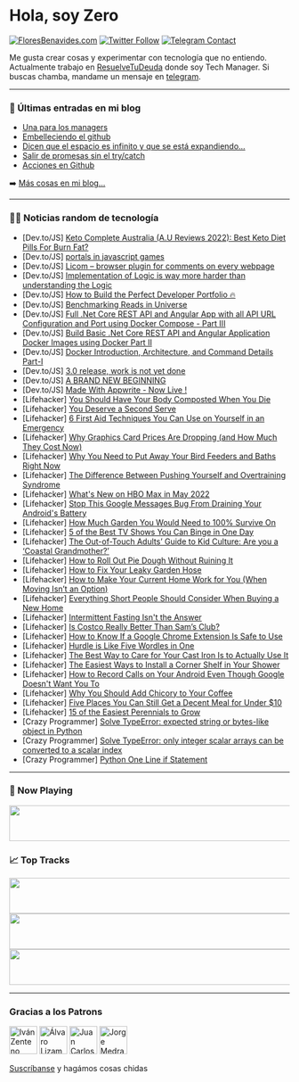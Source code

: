 # Hola, soy Zero

[![FloresBenavides.com](https://img.shields.io/website?down_message=oops&label=MiBlog&style=for-the-badge&up_message=online&url=https%3A%2F%2Ffloresbenavides.com)](https://floresbenavides.com) [![Twitter Follow](https://img.shields.io/twitter/follow/ZeroDragon?color=%231DA1F2&label=Follow&logo=twitter&logoColor=ffffff&style=for-the-badge)](https://twitter.com/zerodragon) [![Telegram Contact](https://img.shields.io/badge/escr%C3%ADbeme-ZeroDragon-%2326A5E4?style=for-the-badge&logo=telegram)](https://t.me/zerodragon)

Me gusta crear cosas y experimentar con tecnología que no entiendo.
Actualmente trabajo en [ResuelveTuDeuda](http://github.com/resuelve) donde soy Tech Manager.
Si buscas chamba, mandame un mensaje en [telegram](https://t.me/zerodragon).

---

### 📕 Últimas entradas en mi blog
<!-- BLOG-POST-LIST:START -->
- [Una para los managers](https://floresbenavides.com/una-para-los-managers/)
- [Embelleciendo el github](https://floresbenavides.com/embelleciendo-el-github/)
- [Dicen que el espacio es infinito y que se está expandiendo…](https://floresbenavides.com/dicen-que-el-espacio-es-infinito-y-que-se-esta-expandiendo/)
- [Salir de promesas sin el try/catch](https://floresbenavides.com/salir-de-promesas-sin-el-try-catch/)
- [Acciones en Github](https://floresbenavides.com/acciones-en-github/)
<!-- BLOG-POST-LIST:END -->

➡️ [Más cosas en mi blog...](https://floresbenavides.com)

---

### 👨‍💻 Noticias random de tecnología
<!-- TECH-POSTS:START -->
- [Dev.to/JS] [Keto Complete Australia &lpar;A.U Reviews 2022&rpar;: Best Keto Diet Pills For Burn Fat?](https://dev.to/ketocompletget/keto-complete-australia-au-reviews-2022-best-keto-diet-pills-for-burn-fat-5708)
- [Dev.to/JS] [portals in javascript games](https://dev.to/noobjonh/portals-in-javascript-games-27pm)
- [Dev.to/JS] [Licom – browser plugin for comments on every webpage](https://dev.to/skorotkiewicz/licom-browser-plugin-for-comments-on-every-webpage-21of)
- [Dev.to/JS] [Implementation of Logic is way more harder than understanding the Logic](https://dev.to/smitagravat/implementation-of-logic-is-way-more-harder-than-understanding-the-logic-4d8l)
- [Dev.to/JS] [How to Build the Perfect Developer Portfolio 🔥](https://dev.to/harshhhdev/how-to-build-the-perfect-developer-portfolio-576l)
- [Dev.to/JS] [Benchmarking Reads in Universe](https://dev.to/krowemoh/benchmarking-reads-in-universe-17ba)
- [Dev.to/JS] [Full .Net Core REST API and Angular App with all API URL Configuration and Port using Docker Compose - Part III](https://dev.to/jaydeepvpatil22/full-net-core-rest-api-and-angular-app-with-all-api-url-configuration-and-port-using-docker-compose-part-iii-3000)
- [Dev.to/JS] [Build Basic .Net Core REST API and Angular Application Docker Images using Docker Part II](https://dev.to/jaydeepvpatil22/build-basic-net-core-rest-api-and-angular-application-docker-images-using-docker-part-ii-28ml)
- [Dev.to/JS] [Docker Introduction, Architecture, and Command Details Part-I](https://dev.to/jaydeepvpatil22/docker-introduction-architecture-and-command-details-part-i-28bb)
- [Dev.to/JS] [3.0 release, work is not yet done](https://dev.to/tuenguyen2911_67/30-release-work-is-not-yet-done-4mob)
- [Dev.to/JS] [A BRAND NEW BEGINNING](https://dev.to/kelomo2502/a-brand-new-beginning-1ki0)
- [Dev.to/JS] [Made With Appwrite - Now Live !](https://dev.to/elreyes/made-with-appwrite-now-live--30ba)
- [Lifehacker] [You Should Have Your Body Composted When You Die](https://lifehacker.com/you-should-have-your-body-composted-when-you-die-1848830967)
- [Lifehacker] [You Deserve a Second Serve](https://lifehacker.com/you-deserve-a-second-serve-1848830090)
- [Lifehacker] [6 First Aid Techniques You Can Use on Yourself in an Emergency](https://lifehacker.com/6-first-aid-techniques-you-can-use-on-yourself-in-an-em-1848830456)
- [Lifehacker] [Why Graphics Card Prices Are Dropping &lpar;and How Much They Cost Now&rpar;](https://lifehacker.com/why-graphics-card-prices-are-dropping-and-how-much-the-1848830151)
- [Lifehacker] [Why You Need to Put Away Your Bird Feeders and Baths Right Now](https://lifehacker.com/why-you-need-to-put-away-your-bird-feeders-and-baths-ri-1848829773)
- [Lifehacker] [The Difference Between Pushing Yourself and Overtraining Syndrome](https://lifehacker.com/the-difference-between-pushing-yourself-and-overtrainin-1848829377)
- [Lifehacker] [What&#39;s New on HBO Max in May 2022](https://lifehacker.com/whats-new-on-hbo-max-in-may-2022-1848829242)
- [Lifehacker] [Stop This Google Messages Bug From Draining Your Android&#39;s Battery](https://lifehacker.com/stop-this-google-messages-bug-from-draining-your-androi-1848829221)
- [Lifehacker] [How Much Garden You Would Need to 100% Survive On](https://lifehacker.com/how-much-garden-you-would-need-to-100-survive-on-1848829190)
- [Lifehacker] [5 of the Best TV Shows You Can Binge in One Day](https://lifehacker.com/5-of-the-best-tv-shows-to-binge-in-one-day-1848828945)
- [Lifehacker] [The Out-of-Touch Adults’ Guide to Kid Culture: Are you a ‘Coastal Grandmother?’](https://lifehacker.com/the-out-of-touch-adults-guide-to-kid-culture-are-you-1848827824)
- [Lifehacker] [How to Roll Out Pie Dough Without Ruining It](https://lifehacker.com/how-to-roll-out-pie-dough-without-ruining-it-1848826680)
- [Lifehacker] [How to Fix Your Leaky Garden Hose](https://lifehacker.com/how-to-fix-your-leaky-garden-hose-1848823256)
- [Lifehacker] [How to Make Your Current Home Work for You &lpar;When Moving Isn’t an Option&rpar;](https://lifehacker.com/how-to-make-your-current-home-work-for-you-when-moving-1848811320)
- [Lifehacker] [Everything Short People Should Consider When Buying a New Home](https://lifehacker.com/everything-short-people-should-consider-when-buying-a-n-1848825549)
- [Lifehacker] [Intermittent Fasting Isn&#39;t the Answer](https://lifehacker.com/intermittent-fasting-isnt-the-answer-1848825077)
- [Lifehacker] [Is Costco Really Better Than Sam’s Club?](https://lifehacker.com/is-costco-really-better-than-sam-s-club-1848825201)
- [Lifehacker] [How to Know If a Google Chrome Extension Is Safe to Use](https://lifehacker.com/how-to-know-if-a-google-chrome-extension-is-safe-to-use-1848824700)
- [Lifehacker] [Hurdle is Like Five Wordles in One](https://lifehacker.com/hurdle-is-like-five-wordles-in-one-1848823944)
- [Lifehacker] [The Best Way to Care for Your Cast Iron Is to Actually Use It](https://lifehacker.com/the-best-way-to-care-for-your-cast-iron-is-to-actually-1848824476)
- [Lifehacker] [The Easiest Ways to Install a Corner Shelf in Your Shower](https://lifehacker.com/the-easiest-ways-to-install-a-corner-shelf-in-your-show-1848824161)
- [Lifehacker] [How to Record Calls on Your Android Even Though Google Doesn&#39;t Want You To](https://lifehacker.com/how-to-record-calls-on-your-android-even-though-google-1848823180)
- [Lifehacker] [Why You Should Add Chicory to Your Coffee](https://lifehacker.com/why-you-should-add-chicory-to-your-coffee-1848822988)
- [Lifehacker] [Five Places You Can Still Get a Decent Meal for Under $10](https://lifehacker.com/five-places-you-can-still-get-a-decent-meal-for-under-1848823346)
- [Lifehacker] [15 of the Easiest Perennials to Grow](https://lifehacker.com/15-of-the-easiest-perennials-to-grow-1848823371)
- [Crazy Programmer] [Solve TypeError: expected string or bytes-like object in Python](https://www.thecrazyprogrammer.com/2022/04/expected-string-or-bytes-like-object.html)
- [Crazy Programmer] [Solve TypeError: only integer scalar arrays can be converted to a scalar index](https://www.thecrazyprogrammer.com/2022/04/only-integer-scalar-arrays-can-be-converted-to-a-scalar-index.html)
- [Crazy Programmer] [Python One Line if Statement](https://www.thecrazyprogrammer.com/2022/04/python-one-line-if.html)<!-- TECH-POSTS:END -->

---

### 🎵 Now Playing
<a href="https://spotify-now-playing-dun.vercel.app/now-playing?open"><img src="https://spotify-now-playing-dun.vercel.app/now-playing" width="540" height="64"></a>

### 📈 Top Tracks
<a href="https://spotify-now-playing-dun.vercel.app/top-tracks?i=1&open"><img src="https://spotify-now-playing-dun.vercel.app/top-tracks?i=1" width="540" height="64"></a>
<a href="https://spotify-now-playing-dun.vercel.app/top-tracks?i=2&open"><img src="https://spotify-now-playing-dun.vercel.app/top-tracks?i=2" width="540" height="64"></a>
<a href="https://spotify-now-playing-dun.vercel.app/top-tracks?i=3&open"><img src="https://spotify-now-playing-dun.vercel.app/top-tracks?i=3" width="540" height="64"></a>

---

### Gracias a los Patrons
[<img src="https://avatars.githubusercontent.com/u/243380?v=4" alt="Iván Zenteno" width="50px">](https://github.com/k001) [<img src="https://avatars.githubusercontent.com/u/19955639?v=4" alt="Álvaro Lizama" width="50px">](https://github.com/alvarolizama) [<img src="https://avatars.githubusercontent.com/u/2718753?v=4" alt="Juan Carlos Ruiz" width="50px">](https://github.com/JuanCrg90) [<img src="https://avatars.githubusercontent.com/u/37025?v=4" alt="Jorge Medrano" width="50px">](https://github.com/h1pp1e) 

[Suscríbanse](https://www.patreon.com/zerodragon) y hagámos cosas chidas
